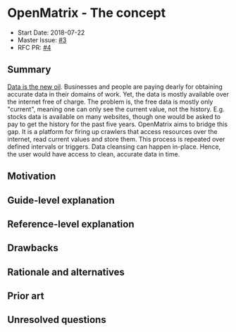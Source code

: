 # OpenMatrix - The concept

- Start Date: 2018-07-22
- Master Issue: [#3](https://github.com/PsychoMinions/OpenMatrix/issues/3)
- RFC PR: [#4](https://github.com/PsychoMinions/OpenMatrix/pull/4)

## Summary
[summary]: #summary

[Data is the new oil][1]. Businesses and people are paying dearly for obtaining
accurate data in their domains of work. Yet, the data is mostly available over
the internet free of charge. The problem is, the free data is mostly only
"current", meaning one can only see the current value, not the history. E.g.
stocks data is available on many websites, though one would be asked to pay to
get the history for the past five years. OpenMatrix aims to bridge this gap.
It is a platform for firing up crawlers that access resources over the
internet, read current values and store them. This process is repeated over
defined intervals or triggers. Data cleansing can happen in-place. Hence, the
user would have access to clean, accurate data in time.

## Motivation
[motivation]: #motivation

## Guide-level explanation
[guide-level-explanation]: #guide-level-explanation

## Reference-level explanation
[reference-level-explanation]: #reference-level-explanation

## Drawbacks
[drawbacks]: #drawbacks

## Rationale and alternatives
[rationale-and-alternatives]: #rationale-and-alternatives

## Prior art
[prior-art]: #prior-art

## Unresolved questions
[unresolved-questions]: #unresolved-questions

[1]: https://www.economist.com/leaders/2017/05/06/the-worlds-most-valuable-resource-is-no-longer-oil-but-data